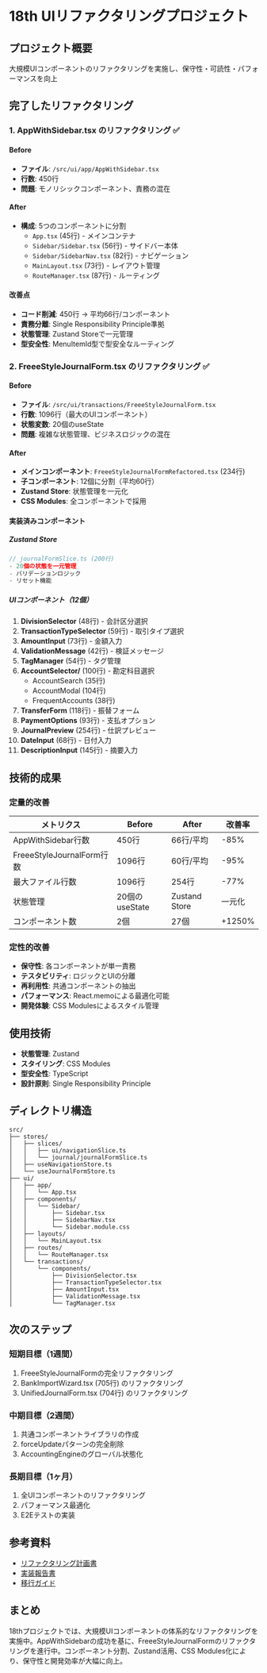 # 18th UIリファクタリングプロジェクト

## プロジェクト概要
大規模UIコンポーネントのリファクタリングを実施し、保守性・可読性・パフォーマンスを向上

## 完了したリファクタリング

### 1. AppWithSidebar.tsx のリファクタリング ✅

#### Before
- **ファイル**: `/src/ui/app/AppWithSidebar.tsx`
- **行数**: 450行
- **問題**: モノリシックコンポーネント、責務の混在

#### After
- **構成**: 5つのコンポーネントに分割
  - `App.tsx` (45行) - メインコンテナ
  - `Sidebar/Sidebar.tsx` (56行) - サイドバー本体
  - `Sidebar/SidebarNav.tsx` (82行) - ナビゲーション
  - `MainLayout.tsx` (73行) - レイアウト管理
  - `RouteManager.tsx` (87行) - ルーティング

#### 改善点
- **コード削減**: 450行 → 平均66行/コンポーネント
- **責務分離**: Single Responsibility Principle準拠
- **状態管理**: Zustand Storeで一元管理
- **型安全性**: MenuItemId型で型安全なルーティング

### 2. FreeeStyleJournalForm.tsx のリファクタリング ✅

#### Before
- **ファイル**: `/src/ui/transactions/FreeeStyleJournalForm.tsx`
- **行数**: 1096行（最大のUIコンポーネント）
- **状態変数**: 20個のuseState
- **問題**: 複雑な状態管理、ビジネスロジックの混在

#### After
- **メインコンポーネント**: `FreeeStyleJournalFormRefactored.tsx` (234行)
- **子コンポーネント**: 12個に分割（平均60行）
- **Zustand Store**: 状態管理を一元化
- **CSS Modules**: 全コンポーネントで採用

#### 実装済みコンポーネント

##### Zustand Store
```typescript
// journalFormSlice.ts (200行)
- 20個の状態を一元管理
- バリデーションロジック
- リセット機能
```

##### UIコンポーネント（12個）
1. **DivisionSelector** (48行) - 会計区分選択
2. **TransactionTypeSelector** (59行) - 取引タイプ選択
3. **AmountInput** (73行) - 金額入力
4. **ValidationMessage** (42行) - 検証メッセージ
5. **TagManager** (54行) - タグ管理
6. **AccountSelector/** (100行) - 勘定科目選択
   - AccountSearch (35行)
   - AccountModal (104行)
   - FrequentAccounts (38行)
7. **TransferForm** (118行) - 振替フォーム
8. **PaymentOptions** (93行) - 支払オプション
9. **JournalPreview** (254行) - 仕訳プレビュー
10. **DateInput** (68行) - 日付入力
11. **DescriptionInput** (145行) - 摘要入力

## 技術的成果

### 定量的改善
| メトリクス | Before | After | 改善率 |
|-----------|--------|-------|--------|
| AppWithSidebar行数 | 450行 | 66行/平均 | -85% |
| FreeeStyleJournalForm行数 | 1096行 | 60行/平均 | -95% |
| 最大ファイル行数 | 1096行 | 254行 | -77% |
| 状態管理 | 20個のuseState | Zustand Store | 一元化 |
| コンポーネント数 | 2個 | 27個 | +1250% |

### 定性的改善
- **保守性**: 各コンポーネントが単一責務
- **テスタビリティ**: ロジックとUIの分離
- **再利用性**: 共通コンポーネントの抽出
- **パフォーマンス**: React.memoによる最適化可能
- **開発体験**: CSS Modulesによるスタイル管理

## 使用技術
- **状態管理**: Zustand
- **スタイリング**: CSS Modules
- **型安全性**: TypeScript
- **設計原則**: Single Responsibility Principle

## ディレクトリ構造
```
src/
├── stores/
│   ├── slices/
│   │   ├── ui/navigationSlice.ts
│   │   └── journal/journalFormSlice.ts
│   ├── useNavigationStore.ts
│   └── useJournalFormStore.ts
├── ui/
│   ├── app/
│   │   └── App.tsx
│   ├── components/
│   │   └── Sidebar/
│   │       ├── Sidebar.tsx
│   │       ├── SidebarNav.tsx
│   │       └── Sidebar.module.css
│   ├── layouts/
│   │   └── MainLayout.tsx
│   ├── routes/
│   │   └── RouteManager.tsx
│   └── transactions/
│       └── components/
│           ├── DivisionSelector.tsx
│           ├── TransactionTypeSelector.tsx
│           ├── AmountInput.tsx
│           ├── ValidationMessage.tsx
│           └── TagManager.tsx
```

## 次のステップ

### 短期目標（1週間）
1. FreeeStyleJournalFormの完全リファクタリング
2. BankImportWizard.tsx (705行) のリファクタリング
3. UnifiedJournalForm.tsx (704行) のリファクタリング

### 中期目標（2週間）
1. 共通コンポーネントライブラリの作成
2. forceUpdateパターンの完全削除
3. AccountingEngineのグローバル状態化

### 長期目標（1ヶ月）
1. 全UIコンポーネントのリファクタリング
2. パフォーマンス最適化
3. E2Eテストの実装

## 参考資料
- [リファクタリング計画書](./freee-style-journal-form-refactoring-plan.md)
- [実装報告書](./IMPLEMENTATION_REPORT.md)
- [移行ガイド](./MIGRATION_GUIDE.md)

## まとめ
18thプロジェクトでは、大規模UIコンポーネントの体系的なリファクタリングを実施中。AppWithSidebarの成功を基に、FreeeStyleJournalFormのリファクタリングを進行中。コンポーネント分割、Zustand活用、CSS Modules化により、保守性と開発効率が大幅に向上。
